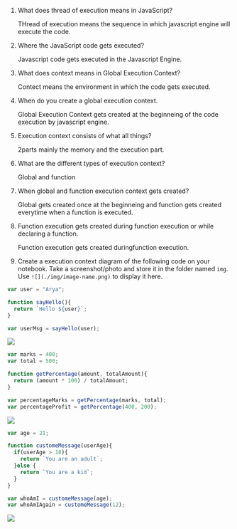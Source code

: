 1. What does thread of execution means in JavaScript?

    THread of execution means the sequence in which javascript engine will execute the code.

2. Where the JavaScript code gets executed?

    Javascript code gets executed in the Javascript Engine.

3. What does context means in Global Execution Context?

    Contect means the environment in which the code gets executed.

4. When do you create a global execution context.

    Global Execution Context gets created at the beginneing of the code execution by javascript engine.

5. Execution context consists of what all things?

    2parts mainly the memory and the execution part.

6. What are the different types of execution context?

    Global and function

7. When global and function execution context gets created?

    Global gets created once at the beginneing and function gets created everytime when a function is executed.

8. Function execution gets created during function execution or while declaring a function.

    Function execution gets created duringfunction execution.

9. Create a execution context diagram of the following code on your notebook. Take a screenshot/photo and store it in the folder named `img`. Use `![](./img/image-name.png)` to display it here.



```js
var user = "Arya";

function sayHello(){
  return `Hello ${user}`;
}

var userMsg = sayHello(user);
```

<!-- Put your image here -->

![](./img/image-name.jpg)



```js
var marks = 400;
var total = 500;

function getPercentage(amount, totalAmount){
  return (amount * 100) / totalAmount;
}

var percentageMarks = getPercentage(marks, total);
var percentageProfit = getPercentage(400, 200);
```

<!-- Put your image here -->

![](./img/image-name.jpg)



```js
var age = 21;

function customeMessage(userAge){
  if(userAge > 18){
    return `You are an adult`;
  }else {
    return `You are a kid`;
  }
}

var whoAmI = customeMessage(age);
var whoAmIAgain = customeMessage(12);
```

<!-- Put your image here -->

![](./img/image-name.jpg)